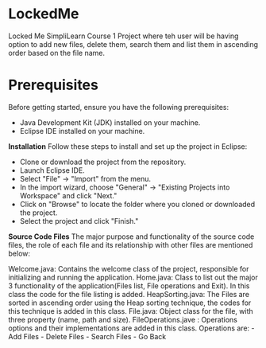 # LockedMe
Locked Me SimpliLearn Course 1 Project where teh user will be having option to add new files, delete them, search them and list them in ascending order based on the file name.


# Prerequisites
Before getting started, ensure you have the following prerequisites:

- Java Development Kit (JDK) installed on your machine.
- Eclipse IDE installed on your machine.

**Installation**
Follow these steps to install and set up the project in Eclipse:

- Clone or download the project from the repository.
- Launch Eclipse IDE.
- Select "File" -> "Import" from the menu.
- In the import wizard, choose "General" -> "Existing Projects into Workspace" and click "Next."
- Click on "Browse" to locate the folder where you cloned or downloaded the project.
- Select the project and click "Finish."

**Source Code Files**
The major purpose and functionality of the source code files, the role of each file and its relationship with other files are mentioned below:

Welcome.java: Contains the welcome class of the project, responsible for initializing and running the application.
Home.java: Class to list out the major 3 functionality of the application(Files list, File operations and Exit). In this class the code for the file listing is added.
HeapSorting.java: The Files are sorted in ascending order using the Heap sorting technique, the codes for this technique is added in this class. 
File.java: Object class for the file, with three property (name, path and size).
FileOperations.jave : Operations options and their implementations are added in this class. Operations are:
    - Add Files
    - Delete Files
    - Search Files
    - Go Back





